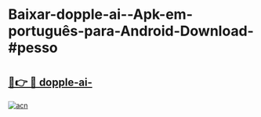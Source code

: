 # Baixar-dopple-ai--Apk-em-português​-para-Android-Download-#pesso

# <h2><a href="https://ainizakaria.my?title=dopple-ai-&ref=24M">🔗👉 🔴 dopple-ai-</a></h2>

[![acn](https://github.com/user-attachments/assets/0f9c940e-d8b0-45ae-aac7-cd30a18b3e1c)](https://ainizakaria.my?title=dopple-ai-&ref=24M)

